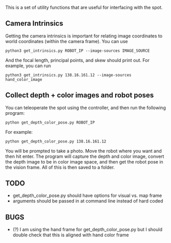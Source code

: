 This is a set of utility functions that are useful for interfacing with the spot.

## Camera Intrinsics
Getting the camera intrinsics is important for relating image coordinates to world coordinates (within the camera frame). You can use

`python3 get_intrinsics.py ROBOT_IP --image-sources IMAGE_SOURCE`

And the focal length, principal points, and skew should print out. For example, you can run

`python3 get_intrinsics.py 138.16.161.12 --image-sources hand_color_image`

## Collect depth + color images and robot poses
You can teleoperate the spot using the controller, and then run the following program:

`python get_depth_color_pose.py ROBOT_IP`

For example:

`python get_depth_color_pose.py 138.16.161.12`

You will be prompted to take a photo. Move the robot where you want and then hit enter. The program will capture the depth and color image, convert the depth image to be in color image space, and then get the robot pose in the vision frame. All of this is then saved to a folder.

## TODO
- get_depth_color_pose.py should have options for visual vs. map frame
- arguments should be passed in at command line instead of hard coded

## BUGS 
- (?) I am using the hand frame for get_depth_color_pose.py but I should double check that this is aligned with hand color frame
